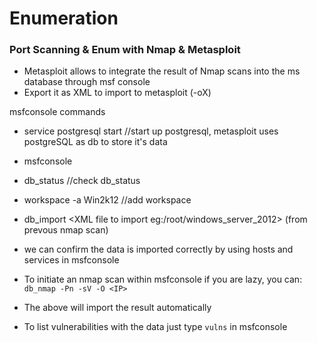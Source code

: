 # Enumeration

### Port Scanning & Enum with Nmap & Metasploit

- Metasploit allows to integrate the result of Nmap scans into the ms database through msf console
- Export it as XML to import to metasploit (-oX)

msfconsole commands

- service postgresql start //start up postgresql, metasploit uses postgreSQL as db to store it's data
- msfconsole
- db_status //check db_status
- workspace -a Win2k12 //add workspace
- db_import <XML file to import eg:/root/windows_server_2012> (from prevous nmap scan)
- we can confirm the data is imported correctly by using hosts and services in msfconsole

- To initiate an nmap scan within msfconsole if you are lazy, you can: `db_nmap -Pn -sV -O <IP>`
- The above will import the result automatically
- To list vulnerabilities with the data just type `vulns` in msfconsole





